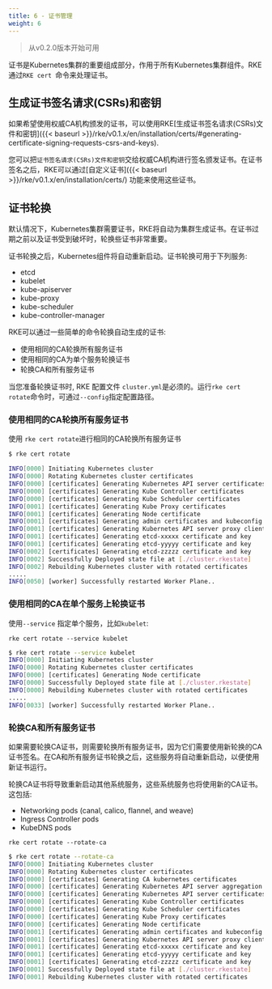 ```yaml
---
title: 6 - 证书管理
weight: 6
---
```


> 从v0.2.0版本开始可用

证书是Kubernetes集群的重要组成部分，作用于所有Kubernetes集群组件。RKE通过`RKE cert `命令来处理证书。

## 生成证书签名请求(CSRs)和密钥

如果希望使用权威CA机构颁发的证书，可以使用RKE[生成证书签名请求(CSRs)文件和密钥]({{< baseurl >}}/rke/v0.1.x/en/installation/certs/#generating-certificate-signing-requests-csrs-and-keys).

您可以把`证书签名请求(CSRs)文件和密钥`交给权威CA机构进行签名颁发证书。在证书签名之后，RKE可以通过[自定义证书]({{< baseurl >}}/rke/v0.1.x/en/installation/certs/) 功能来使用这些证书。

## 证书轮换

默认情况下，Kubernetes集群需要证书，RKE将自动为集群生成证书。在证书过期之前以及证书受到破坏时，轮换些证书非常重要。

证书轮换之后，Kubernetes组件将自动重新启动。证书轮换可用于下列服务:

- etcd
- kubelet
- kube-apiserver
- kube-proxy
- kube-scheduler
- kube-controller-manager

RKE可以通过一些简单的命令轮换自动生成的证书:

* 使用相同的CA轮换所有服务证书
* 使用相同的CA为单个服务轮换证书
* 轮换CA和所有服务证书

当您准备轮换证书时, RKE 配置文件 `cluster.yml`是必须的。运行`rke cert rotate`命令时，可通过`--config`指定配置路径。

### 使用相同的CA轮换所有服务证书

使用 `rke cert rotate`进行相同的CA轮换所有服务证书

```bash
$ rke cert rotate

INFO[0000] Initiating Kubernetes cluster
INFO[0000] Rotating Kubernetes cluster certificates
INFO[0000] [certificates] Generating Kubernetes API server certificates
INFO[0000] [certificates] Generating Kube Controller certificates
INFO[0000] [certificates] Generating Kube Scheduler certificates
INFO[0001] [certificates] Generating Kube Proxy certificates
INFO[0001] [certificates] Generating Node certificate   
INFO[0001] [certificates] Generating admin certificates and kubeconfig
INFO[0001] [certificates] Generating Kubernetes API server proxy client certificates
INFO[0001] [certificates] Generating etcd-xxxxx certificate and key
INFO[0001] [certificates] Generating etcd-yyyyy certificate and key
INFO[0002] [certificates] Generating etcd-zzzzz certificate and key
INFO[0002] Successfully Deployed state file at [./cluster.rkestate]
INFO[0002] Rebuilding Kubernetes cluster with rotated certificates
.....
INFO[0050] [worker] Successfully restarted Worker Plane..
```

### 使用相同的CA在单个服务上轮换证书

使用`--service` 指定单个服务，比如`kubelet`:

`rke cert rotate --service kubelet`

```bash
$ rke cert rotate --service kubelet
INFO[0000] Initiating Kubernetes cluster
INFO[0000] Rotating Kubernetes cluster certificates
INFO[0000] [certificates] Generating Node certificate
INFO[0000] Successfully Deployed state file at [./cluster.rkestate]
INFO[0000] Rebuilding Kubernetes cluster with rotated certificates
.....
INFO[0033] [worker] Successfully restarted Worker Plane..
```

### 轮换CA和所有服务证书

如果需要轮换CA证书，则需要轮换所有服务证书，因为它们需要使用新轮换的CA证书签名。在CA和所有服务证书轮换之后，这些服务将自动重新启动，以便使用新证书运行。

轮换CA证书将导致重新启动其他系统服务，这些系统服务也将使用新的CA证书。这包括:

- Networking pods (canal, calico, flannel, and weave)
- Ingress Controller pods
- KubeDNS pods

`rke cert rotate --rotate-ca`

```bash
$ rke cert rotate --rotate-ca
INFO[0000] Initiating Kubernetes cluster
INFO[0000] Rotating Kubernetes cluster certificates
INFO[0000] [certificates] Generating CA kubernetes certificates
INFO[0000] [certificates] Generating Kubernetes API server aggregation layer requestheader client CA certificates
INFO[0000] [certificates] Generating Kubernetes API server certificates
INFO[0000] [certificates] Generating Kube Controller certificates
INFO[0000] [certificates] Generating Kube Scheduler certificates
INFO[0000] [certificates] Generating Kube Proxy certificates
INFO[0000] [certificates] Generating Node certificate   
INFO[0001] [certificates] Generating admin certificates and kubeconfig
INFO[0001] [certificates] Generating Kubernetes API server proxy client certificates
INFO[0001] [certificates] Generating etcd-xxxxx certificate and key
INFO[0001] [certificates] Generating etcd-yyyyy certificate and key
INFO[0001] [certificates] Generating etcd-zzzzz certificate and key
INFO[0001] Successfully Deployed state file at [./cluster.rkestate]
INFO[0001] Rebuilding Kubernetes cluster with rotated certificates
```
